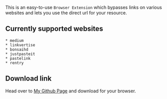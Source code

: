 This is an easy-to-use `Browser Extension` which bypasses links on various websites and lets you use the direct url for your resource.

## Currently supported websites

    * medium
    * linkvertise
    * bonsaihd
    * justpasteit
    * pastelink
    * rentry

## Download link

Head over to [My Github Page](https://amitsingh-007.github.io/bypass-links/) and download for your browser.

